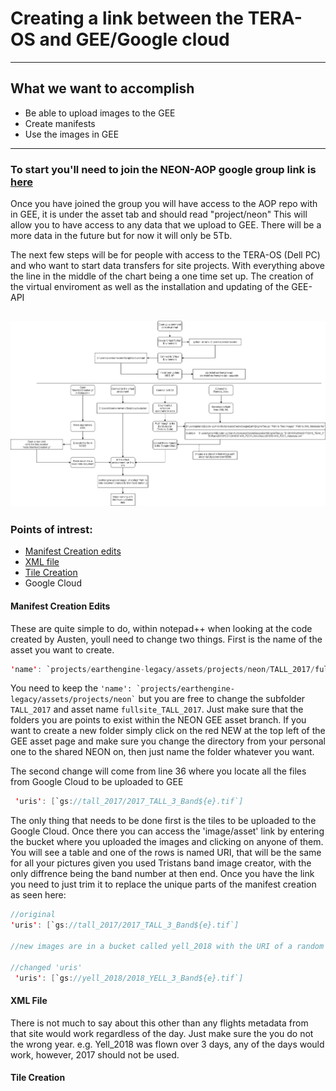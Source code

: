 # Creating a link between the TERA-OS and GEE/Google cloud
---

## What we want to accomplish
* Be able to upload images to the GEE
* Create manifests
* Use the images in GEE
---

### To start you'll need to join the NEON-AOP google group link is [here](https://groups.google.com/forum/#!forum/neon-aop)
Once you have joined the group you will have access to the AOP repo with in GEE, it is under the asset tab and should read "project/neon"
This will allow you to have access to any data that we upload to GEE. There will be a more data in the future but for now it will only be 5Tb.

The next few steps will be for people with access to the TERA-OS (Dell PC) and who want to start data transfers for site projects. With everything above the line in the middle of the chart being a one time set up. The creation of the virtual enviroment as well as the installation and updating of the GEE-API

![alt text](https://github.com/Lukas-Straube/NEON_Internship_Public/blob/master/Yellowstone/Images/Uploading%20data%20to%20GEE.png)
---
### Points of intrest:
* [Manifest Creation edits](https://github.com/Lukas-Straube/NEON_Internship_Public/blob/master/GEE_Nightmare/README.md#manifest-creation-edits)
* [XML file](https://github.com/Lukas-Straube/NEON_Internship_Public/blob/master/GEE_Nightmare/README.md#xml-file)
* [Tile Creation](https://github.com/Lukas-Straube/NEON_Internship_Public/blob/master/GEE_Nightmare/README.md#tile-creation)
* Google Cloud

#### Manifest Creation Edits
These are quite simple to do, within notepad++ when looking at the code created by Austen, youll need to change two things. 
First is the name of the asset you want to create.
```java
'name': `projects/earthengine-legacy/assets/projects/neon/TALL_2017/fullsite_TALL_2017`
```
You need to keep the ``` 'name': `projects/earthengine-legacy/assets/projects/neon` ``` but you are free to change the subfolder `TALL_2017` and asset name `fullsite_TALL_2017`. Just make sure that the folders you are points to exist within the NEON GEE asset branch. If you want to create a new folder simply click on the red NEW at the top left of the GEE asset page and make sure you change the directory from your personal one to the shared NEON on, then just name the folder whatever you want.

The second change will come from line 36 where you locate all the files from Google Cloud to be uploaded to GEE
```java
 'uris': [`gs://tall_2017/2017_TALL_3_Band${e}.tif`]
 ```
 The only thing that needs to be done first is the tiles to be uploaded to the Google Cloud. Once there you can access the 'image/asset' link by entering the bucket where you uploaded the images and clicking on anyone of them. You will see a table and one of the rows is named URI, that will be the same for all your pictures given you used Tristans band image creator, with the only diffrence being the band number at then end. 
 Once you have the link you need to just trim it to replace the unique parts of the manifest creation as seen here:
 ```java
 //original
 'uris': [`gs://tall_2017/2017_TALL_3_Band${e}.tif`]
 
 //new images are in a bucket called yell_2018 with the URI of a random image being gs://yell_2018/2018_YELL_3_Band156
 
 //changed 'uris'
  'uris': [`gs://yell_2018/2018_YELL_3_Band${e}.tif`]
``` 
#### XML File
There is not much to say about this other than any flights metadata from that site would work regardless of the day. Just make sure the you do not the wrong year. e.g. Yell_2018 was flown over 3 days, any of the days would work, however, 2017 should not be used. 

#### Tile Creation



